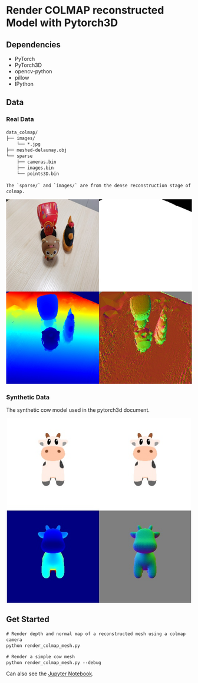 # Render COLMAP reconstructed Model with Pytorch3D


## Dependencies
- PyTorch
- PyTorch3D
- opencv-python
- pillow
- IPython

## Data
### Real Data
```
data_colmap/
├── images/
    └── *.jpg
├── meshed-delaunay.obj
└── sparse
    ├── cameras.bin
    ├── images.bin
    └── points3D.bin

The `sparse/` and `images/` are from the dense reconstruction stage of colmap.
```
<p align="center">
     <img src='results/meshed-delaunay_0000_cat.jpg' height="500" >
</p>

### Synthetic Data
The synthetic cow model used in the pytorch3d document.

<p align="center">
     <img src='results/cow_0000_cat.jpg' height="500" >
</p>

## Get Started
```
# Render depth and normal map of a reconstructed mesh using a colmap camera
python render_colmap_mesh.py
```

```
# Render a simple cow mesh
python render_colmap_mesh.py --debug
```

Can also see the [Jupyter Notebook](./render_colmap_mesh.ipynb).
